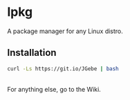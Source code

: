 # lpkg
A package manager for any Linux distro.
## Installation
```bash
curl -Ls https://git.io/JGebe | bash
```
<br>
For anything else, go to the Wiki.
